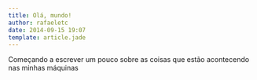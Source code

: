 ```yaml
---
title: Olá, mundo!
author: rafaeletc
date: 2014-09-15 19:07
template: article.jade
---
```


Começando a escrever um pouco sobre as coisas que estão acontecendo nas minhas máquinas

<span class="more"></span>


